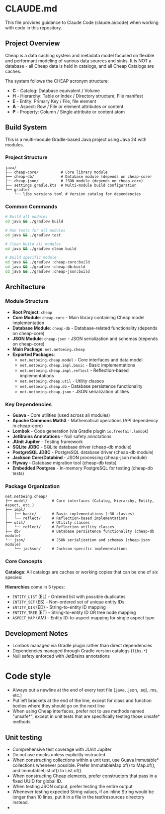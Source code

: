 # CLAUDE.md

This file provides guidance to Claude Code (claude.ai/code) when working with code in this repository.

## Project Overview

Cheap is a data caching system and metadata model focused on flexible and performant modeling of various data sources and sinks. It is NOT a database - all Cheap data is held in catalogs, and all Cheap Catalogs are caches.

The system follows the CHEAP acronym structure:
- **C** - Catalog: Database equivalent / Volume
- **H** - Hierarchy: Table or Index / Directory structure, File manifest  
- **E** - Entity: Primary Key / File, file element
- **A** - Aspect: Row / File or element attributes or content
- **P** - Property: Column / Single attribute or content atom

## Build System

This is a multi-module Gradle-based Java project using Java 24 with modules.

### Project Structure

```
java/
├── cheap-core/          # Core library module
├── cheap-db/            # Database module (depends on cheap-core)
├── cheap-json/          # JSON module (depends on cheap-core)
├── settings.gradle.kts  # Multi-module build configuration
└── gradle/
    └── libs.versions.toml # Version catalog for dependencies
```

### Common Commands

```bash
# Build all modules
cd java && ./gradlew build

# Run tests for all modules
cd java && ./gradlew test

# Clean build all modules
cd java && ./gradlew clean build

# Build specific module
cd java && ./gradlew :cheap-core:build
cd java && ./gradlew :cheap-db:build
cd java && ./gradlew :cheap-json:build
```

## Architecture

### Module Structure
- **Root Project**: `cheap`
- **Core Module**: `cheap-core` - Main library containing Cheap model implementation
- **Database Module**: `cheap-db` - Database-related functionality (depends on cheap-core)
- **JSON Module**: `cheap-json` - JSON serialization and schemas (depends on cheap-core)
- **Main Package**: `net.netbeing.cheap`
- **Exported Packages**:
  - `net.netbeing.cheap.model` - Core interfaces and data model
  - `net.netbeing.cheap.impl.basic` - Basic implementations
  - `net.netbeing.cheap.impl.reflect` - Reflection-based implementations
  - `net.netbeing.cheap.util` - Utility classes
  - `net.netbeing.cheap.db` - Database persistence functionality
  - `net.netbeing.cheap.json` - JSON serialization utilities

### Key Dependencies
- **Guava** - Core utilities (used across all modules)
- **Apache Commons Math3** - Mathematical operations (API dependency in cheap-core)
- **Lombok** - Code generation (via Gradle plugin `io.freefair.lombok`)
- **JetBrains Annotations** - Null safety annotations
- **JUnit Jupiter** - Testing framework
- **SQLite JDBC** - SQLite database driver (cheap-db module)
- **PostgreSQL JDBC** - PostgreSQL database driver (cheap-db module)
- **Jackson Core/Databind** - JSON processing (cheap-json module)
- **Flyway** - Database migration tool (cheap-db tests)
- **Embedded Postgres** - In-memory PostgreSQL for testing (cheap-db tests)

### Package Organization
```
net.netbeing.cheap/
├── model/           # Core interfaces (Catalog, Hierarchy, Entity, Aspect, etc.)
├── impl/
│   ├── basic/       # Basic implementations (~30 classes)
│   └── reflect/     # Reflection-based implementations
├── util/            # Utility classes
│   └── reflect/     # Reflection utility classes
├── db/              # Database persistence functionality (cheap-db module)
└── json/            # JSON serialization and schemas (cheap-json module)
    └── jackson/     # Jackson-specific implementations
```

### Core Concepts

**Catalogs**: All catalogs are caches or working copies that can be one of six species:

**Hierarchies** come in 5 types:
- `ENTITY_LIST` (EL) - Ordered list with possible duplicates
- `ENTITY_SET` (ES) - Non-ordered set of unique entity IDs  
- `ENTITY_DIR` (ED) - String-to-entity ID mapping
- `ENTITY_TREE` (ET) - String-to-entity ID OR tree node mapping
- `ASPECT_MAP` (AM) - Entity ID-to-aspect mapping for single aspect type

## Development Notes

- Lombok managed via Gradle plugin rather than direct dependencies
- Dependencies managed through Gradle version catalogs (`libs.*`)
- Null safety enforced with JetBrains annotations

# Code style
- Always put a newline at the end of every text file (.java, .json, .sql, .ms, etc.)
- Put left brackets at the end of the line, except for class and function bodies where they should go on the next line
- When using Cheap interfaces, prefer not to use methods named "unsafe*", except in unit tests that are specifically testing those unsafe* methods

## Unit testing
- Comprehensive test coverage with JUnit Jupiter
- Do not use mocks unless explicitly instructed
- When constructing collections within a unit test, use Guava Immutable* collections whenever possible. Prefer ImmutableMap.of() to Map.of(), and ImmutableList.of() to List.of().
- When constructing Cheap elements, prefer constructors that pass in a fixed UUID for global ID.
- When testing JSON output, prefer testing the entire output
- Whenever testing expected String values, if an inline String would be longer than 10 lines, put it in a file in the test/resources directory instead.
- 